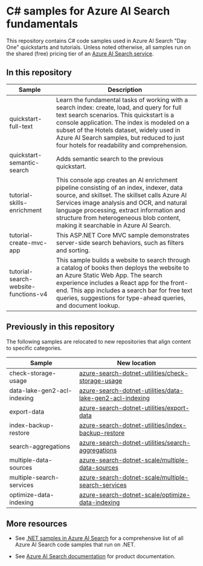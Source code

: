 # C# samples for Azure AI Search fundamentals


This repository contains C# code samples used in Azure AI Search "Day One" quickstarts and tutorials. Unless noted otherwise, all samples run on the shared (free) pricing tier of an [Azure AI Search service](https://learn.microsoft.com/azure/search/search-create-service-portal).

## In this repository

| Sample | Description |
|--------|-------------|
| quickstart-full-text | Learn the fundamental tasks of working with a search index: create, load, and query for full text search scenarios. This quickstart is a console application. The index is modeled on a subset of the Hotels dataset, widely used in Azure AI Search samples, but reduced to just four hotels for readability and comprehension. |
| quickstart-semantic-search | Adds semantic search to the previous quickstart.|
| tutorial-skills-enrichment | This console app creates an AI enrichment pipeline consisting of an index, indexer, data source, and skillset. The skillset calls Azure AI Services image analysis and OCR, and natural language processing, extract information and structure from heterogeneous blob content, making it searchable in Azure AI Search. |
| tutorial-create-mvc-app | This ASP.NET Core MVC sample demonstrates server-side search behaviors, such as filters and sorting. |
| tutorial-search-website-functions-v4 | This sample builds a website to search through a catalog of books then deploys the website to an Azure Static Web App. The search experience includes a React app for the front-end. This app includes a search bar for free text queries, suggestions for type-ahead queries, and document lookup. |

## Previously in this repository

The following samples are relocated to new repositories that align content to specific categories. 

| Sample | New location |
|--------|--------------|
| check-storage-usage | [azure-search-dotnet-utilities/check-storage-usage](https://github.com/Azure-Samples/azure-search-dotnet-utilities/tree/main/check-storage-usage) |
| data-lake-gen2-acl-indexing | [azure-search-dotnet-utilities/data-lake-gen2-acl-indexing](https://github.com/Azure-Samples/azure-search-dotnet-utilities/tree/main/data-lake-gen2-acl-indexing) |
| export-data | [azure-search-dotnet-utilities/export-data](https://github.com/Azure-Samples/azure-search-dotnet-utilities/tree/main/export-data) |
| index-backup-restore | [azure-search-dotnet-utilities/index-backup-restore](https://github.com/Azure-Samples/azure-search-dotnet-utilities/tree/main/index-backup-restore)|
| search-aggregations | [azure-search-dotnet-utilities/search-aggregations](https://github.com/Azure-Samples/azure-search-dotnet-utilities/tree/main/search-aggregations)|
| multiple-data-sources | [azure-search-dotnet-scale/multiple-data-sources](https://github.com/Azure-Samples/azure-search-dotnet-scale/tree/main/multiple-data-sources) | 
| multiple-search-services | [azure-search-dotnet-scale/multiple-search-services](https://github.com/Azure-Samples/azure-search-dotnet-scale/tree/main/multiple-search-services) |
| optimize-data-indexing | [azure-search-dotnet-scale/optimize-data-indexing](https://github.com/Azure-Samples/azure-search-dotnet-scale/tree/main/optimize-data-indexing) |

## More resources

+ See [.NET samples in Azure AI Search](https://learn.microsoft.com/azure/search/samples-dotnet) for a comprehensive list of all Azure AI Search code samples that run on .NET.

+ See [Azure AI Search documentation](https://learn.microsoft.com/azure/search) for product documentation.
